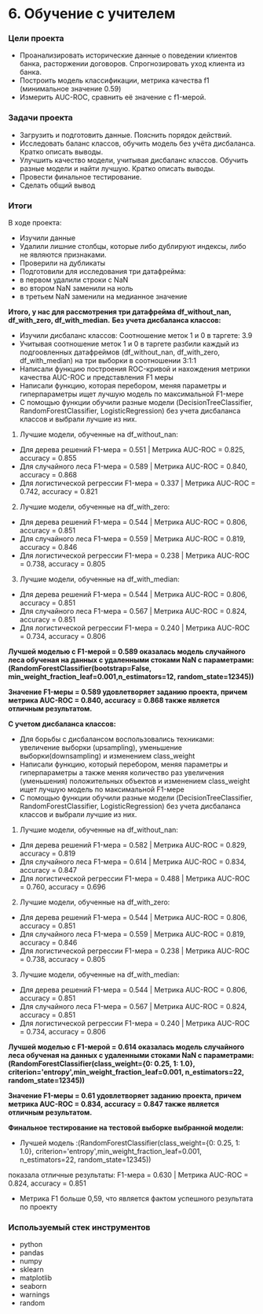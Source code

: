 # 6. Обучение с учителем

### Цели проекта

- Проанализировать исторические данные о поведении клиентов банка, расторжении договоров. Спрогнозировать уход клиента из банка.
- Построить модель классификации, метрика качества f1 (минимальное значение 0.59)
- Измерить AUC-ROC, сравнить её значение с f1-мерой.

### Задачи проекта

- Загрузить и подготовить данные. Пояснить порядок действий.
- Исследовать баланс классов, обучить модель без учёта дисбаланса. Кратко описать выводы.
- Улучшить качество модели, учитывая дисбаланс классов. Обучить разные модели и найти лучшую. Кратко описать выводы.
- Провести финальное тестирование.
- Сделать общий вывод

### Итоги

В ходе проекта:
* Изучили данные
* Удалили лишние столбцы, которые либо дублируют индексы, либо не являются признаками.
* Проверили на дубликаты
* Подготовили для исследования три датафрейма:
 * в первом удалили строки с NaN
 * во втором NaN заменили на ноль
 * в третьем NaN заменили на медианное значение
 
**Итого, у нас для рассмотрения три датафрейма df_without_nan, df_with_zero, df_with_median.**
**Без учета дисбаланса классов:**
 
* Изучили дисбаланс классов: Соотношение меток 1 и 0 в таргете: 3.9
* Учитывая соотношение меток 1 и 0 в таргете разбили каждый из подгоовленных датафреймов (df_without_nan, df_with_zero, df_with_median) на три выборки в соотношении 3:1:1
* Написали функцию построения ROC-кривой и нахождения метрики качества AUC-ROC и представления F1 меры
* Написали функцию, которая перебором, меняя параметры и гиперпараметры ищет лучшую модель по максимальной F1-мере
* С помощью функции обучили разные модели (DecisionTreeClassifier, RandomForestClassifier, LogisticRegression) без учета дисбаланса классов и выбрали лучшие из них.
1. Лучшие модели, обученные на df_without_nan:
 * Для дерева решений F1-мера = 0.551 | Mетрика AUC-ROC = 0.825, accuracy = 0.855
 * Для случайного леса F1-мера = 0.589 | Mетрика AUC-ROC = 0.840, accuracy = 0.868
 * Для логистической регрессии F1-мера = 0.337 | Mетрика AUC-ROC = 0.742, accuracy = 0.821
2. Лучшие модели, обученные на df_with_zero:
 * Для дерева решений F1-мера = 0.544 | Mетрика AUC-ROC = 0.806, accuracy = 0.851
 * Для случайного леса F1-мера = 0.559 | Mетрика AUC-ROC = 0.819, accuracy = 0.846
 * Для логистической регрессии F1-мера = 0.238 | Mетрика AUC-ROC = 0.738, accuracy = 0.805
3. Лучшие модели, обученные на df_with_median:
 * Для дерева решений F1-мера = 0.544 | Mетрика AUC-ROC = 0.806, accuracy = 0.851
 * Для случайного леса F1-мера = 0.567 | Mетрика AUC-ROC = 0.824, accuracy = 0.851
 * Для логистической регрессии F1-мера = 0.240 | Mетрика AUC-ROC = 0.734, accuracy = 0.806 

**Лучшей моделью c F1-мерой = 0.589  оказалась модель случайного леса обученая на данных с удаленными стоками NaN с параметрами:(RandomForestClassifier(bootstrap=False, min_weight_fraction_leaf=0.001,n_estimators=12, random_state=12345))**

**Значение F1-меры = 0.589 удовлетворяет заданию проекта, причем метрика AUC-ROC = 0.840, accuracy = 0.868 также является отличным результатом.**

**С учетом дисбаланса классов:**

* Для борьбы с дисбалансом воспользовались техниками: увеличение выборки (upsampling), уменьшение выборки(downsampling) и изменением class_weight
* Написали функцию, который перебором, меняя параметры и гиперпараметры а также меняя количество раз увеличения (уменьшения) положительных объектов и изменением class_weight ищет лучшую модель по максимальной F1-мере
* С помощью функции обучили разные модели (DecisionTreeClassifier, RandomForestClassifier, LogisticRegression) без учета дисбаланса классов и выбрали лучшие из них.
1. Лучшие модели, обученные на df_without_nan:
 * Для дерева решений F1-мера = 0.582 | Mетрика AUC-ROC = 0.829, accuracy = 0.819
 * Для случайного леса F1-мера = 0.614 | Mетрика AUC-ROC = 0.834, accuracy = 0.847
 * Для логистической регрессии F1-мера = 0.488 | Mетрика AUC-ROC = 0.760, accuracy = 0.696
2. Лучшие модели, обученные на df_with_zero:
 * Для дерева решений F1-мера = 0.544 | Mетрика AUC-ROC = 0.806, accuracy = 0.851
 * Для случайного леса F1-мера = 0.559 | Mетрика AUC-ROC = 0.819, accuracy = 0.846
 * Для логистической регрессии F1-мера = 0.238 | Mетрика AUC-ROC = 0.738, accuracy = 0.805
3. Лучшие модели, обученные на df_with_median:
 * Для дерева решений F1-мера = 0.544 | Mетрика AUC-ROC = 0.806, accuracy = 0.851
 * Для случайного леса F1-мера = 0.567 | Mетрика AUC-ROC = 0.824, accuracy = 0.851
 * Для логистической регрессии F1-мера = 0.240 | Mетрика AUC-ROC = 0.734, accuracy = 0.806

**Лучшей моделью c F1-мерой = 0.614 оказалась модель случайного леса обученая на данных с удаленными стоками NaN с параметрами:(RandomForestClassifier(class_weight={0: 0.25, 1: 1.0}, criterion='entropy',min_weight_fraction_leaf=0.001, n_estimators=22,
random_state=12345))**

**Значение F1-меры = 0.61 удовлетворяет заданию проекта, причем метрика AUC-ROC = 0.834, accuracy = 0.847 также является отличным результатом.**

**Финальное тестирование на тестовой выборке выбранной модели:**

* Лучшей модель :(RandomForestClassifier(class_weight={0: 0.25, 1: 1.0}, criterion='entropy',min_weight_fraction_leaf=0.001, n_estimators=22, random_state=12345))

показала отличные результаты: F1-мера = 0.630 | Mетрика AUC-ROC = 0.824, accuracy = 0.851

* Метрика F1 больше 0,59, что является фактом успешного результата по проекту


### Используемый стек инструментов

- python
- pandas
- numpy
- sklearn
- matplotlib
- seaborn
- warnings
- random